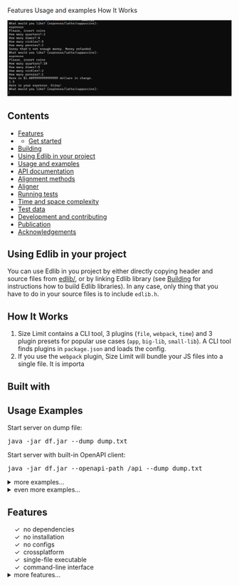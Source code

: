 Features
Usage and examples How It Works


<p align="center">
  <img src="./img/layout.jpg" alt="Size Limit CLI" width="738">
</p>



## Contents
- [Features](#features)
- - [Get started](#features)
- [Building](#building)
- [Using Edlib in your project](#using-edlib-in-your-project)
- [Usage and examples](#usage-and-examples)
- [API documentation](#api-documentation)
- [Alignment methods](#alignment-methods)
- [Aligner](#aligner)
- [Running tests](#running-tests)
- [Time and space complexity](#time-and-space-complexity)
- [Test data](#test-data)
- [Development and contributing](#development-and-contributing)
- [Publication](#publication)
- [Acknowledgements](#acknowledgements)



## Using Edlib in your project
You can use Edlib in you project by either directly copying header and source files from [edlib/](edlib/), or by linking Edlib library (see [Building](#building) for instructions how to build Edlib libraries).
In any case, only thing that you have to do in your source files is to include `edlib.h`.



## How It Works

1. Size Limit contains a CLI tool, 3 plugins (`file`, `webpack`, `time`)
   and 3 plugin presets for popular use cases (`app`, `big-lib`, `small-lib`).
   A CLI tool finds plugins in `package.json` and loads the config.
2. If you use the `webpack` plugin, Size Limit will bundle your JS files into
   a single file. It is importa
   
   
   
   
## Built with

<h2>Usage Examples</h2>
Start server on dump file:
<pre>
java -jar df.jar --dump dump.txt
</pre>
Start server with built-in OpenAPI client:
<pre>java -jar df.jar --openapi-path /api --dump dump.txt
</pre>

<details>
<summary>
  more examples&hellip;
</summary>
<br>
Start server on few dump files:
<pre>
java -jar df.jar --dump dump1.txt dump2.txt dump3.txt
</pre>
Start server with built-in OpenAPI client with custom title:
<pre>
java -jar df.jar --openapi-path /api --openapi-title 'My REST API v18.2.1' --dump dump.txt
</pre>
</details>
<details>
<summary>
	even more examples&hellip;
</summary>
<br>
Collect live request/response to file:
<pre>
java -jar df.jar --collect /home/john/live.txt --dump dump.txt
</pre>
Specify JSON data file to populate templates:
<pre>
java -jar df.jar --data /home/john/data.json --dump dump.txt
</pre>
  
 ```sh
git clone https://github.com/thelounge/thelounge.git
cd thelounge
yarn install
NODE_ENV=production yarn build
yarn start
```
</details>
  <h2>Features</h2>
  &nbsp;&nbsp;&nbsp;&nbsp;&check;&nbsp;&nbsp;no dependencies<br>
  &nbsp;&nbsp;&nbsp;&nbsp;&check;&nbsp;&nbsp;no installation<br>
  &nbsp;&nbsp;&nbsp;&nbsp;&check;&nbsp;&nbsp;no configs<br>
  &nbsp;&nbsp;&nbsp;&nbsp;&check;&nbsp;&nbsp;crossplatform<br>
  &nbsp;&nbsp;&nbsp;&nbsp;&check;&nbsp;&nbsp;single-file executable<br>
  &nbsp;&nbsp;&nbsp;&nbsp;&check;&nbsp;&nbsp;command-line interface<br>
  <details>
  <summary>
   more features&hellip;
  </summary>
  <br>
  &nbsp;&nbsp;&nbsp;&nbsp;&check;&nbsp;&nbsp;fully asynchronous<br>
  &nbsp;&nbsp;&nbsp;&nbsp;&check;&nbsp;&nbsp;HTTP message formats RFC 7230<br>
  &nbsp;&nbsp;&nbsp;&nbsp;&check;&nbsp;&nbsp;multiple entries per dump<br>
  &nbsp;&nbsp;&nbsp;&nbsp;&check;&nbsp;&nbsp;multiple request/response entries per dump<br> 
📖📋 💾
📚📜⚙️🔔🧐
